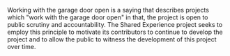 Working with the garage door open is a saying that describes projects which "work with the garage door open" in that, the project is open to public scrutiny and accountability. The Shared Experience project seeks to employ this principle to motivate its contributors to continue to develop the project and to allow the public to witness the development of this project over time.